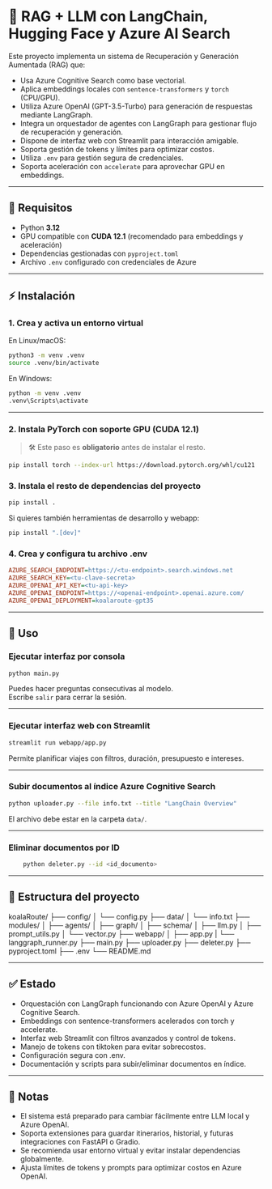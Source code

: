 # 🧠 RAG + LLM con LangChain, Hugging Face y Azure AI Search

Este proyecto implementa un sistema de Recuperación y Generación Aumentada (RAG) que:

- Usa Azure Cognitive Search como base vectorial.  
- Aplica embeddings locales con `sentence-transformers` y `torch` (CPU/GPU).  
- Utiliza Azure OpenAI (GPT-3.5-Turbo) para generación de respuestas mediante LangGraph.  
- Integra un orquestador de agentes con LangGraph para gestionar flujo de recuperación y generación.  
- Dispone de interfaz web con Streamlit para interacción amigable.  
- Soporta gestión de tokens y límites para optimizar costos.  
- Utiliza `.env` para gestión segura de credenciales.  
- Soporta aceleración con `accelerate` para aprovechar GPU en embeddings.

---

## 🚀 Requisitos

- Python **3.12**  
- GPU compatible con **CUDA 12.1** (recomendado para embeddings y aceleración)  
- Dependencias gestionadas con `pyproject.toml`  
- Archivo `.env` configurado con credenciales de Azure

---

## ⚡ Instalación

### 1. Crea y activa un entorno virtual

En Linux/macOS:

```bash
python3 -m venv .venv
source .venv/bin/activate
```

En Windows:

```bash
python -m venv .venv
.venv\Scripts\activate
```

---

### 2. Instala PyTorch con soporte GPU (CUDA 12.1)

> 🛠️ Este paso es **obligatorio** antes de instalar el resto.

```bash
pip install torch --index-url https://download.pytorch.org/whl/cu121
```

### 3. Instala el resto de dependencias del proyecto

```bash
pip install .
```

Si quieres también herramientas de desarrollo y webapp:

```bash
pip install ".[dev]"
```
### 4. Crea y configura tu archivo .env

```ini
AZURE_SEARCH_ENDPOINT=https://<tu-endpoint>.search.windows.net
AZURE_SEARCH_KEY=<tu-clave-secreta>
AZURE_OPENAI_API_KEY=<tu-api-key>
AZURE_OPENAI_ENDPOINT=https://<openai-endpoint>.openai.azure.com/
AZURE_OPENAI_DEPLOYMENT=koalaroute-gpt35
```

---

## 🧪 Uso

### Ejecutar interfaz por consola

```bash
python main.py
```

Puedes hacer preguntas consecutivas al modelo.  
Escribe `salir` para cerrar la sesión.

---

### Ejecutar interfaz web con Streamlit

```bash
streamlit run webapp/app.py
```

Permite planificar viajes con filtros, duración, presupuesto e intereses.

---

### Subir documentos al índice Azure Cognitive Search

```bash
python uploader.py --file info.txt --title "LangChain Overview"
```

El archivo debe estar en la carpeta `data/`.

---

### Eliminar documentos por ID
```bash
    python deleter.py --id <id_documento>
```
---

## 📂 Estructura del proyecto

koalaRoute/
├── config/
│   └── config.py
├── data/
│   └── info.txt
├── modules/
│   ├── agents/
│   ├── graph/
│   ├── schema/
│   ├── llm.py
│   ├── prompt_utils.py
│   └── vector.py
├── webapp/
│   ├── app.py
|   └── langgraph_runner.py 
├── main.py
├── uploader.py
├── deleter.py
├── pyproject.toml
├── .env
└── README.md

---

## ✅ Estado

- Orquestación con LangGraph funcionando con Azure OpenAI y Azure Cognitive Search.
- Embeddings con sentence-transformers acelerados con torch y accelerate.
- Interfaz web Streamlit con filtros avanzados y control de tokens.
- Manejo de tokens con tiktoken para evitar sobrecostos.
- Configuración segura con .env.
- Documentación y scripts para subir/eliminar documentos en índice.

---

## 📌 Notas

- El sistema está preparado para cambiar fácilmente entre LLM local y Azure OpenAI.
- Soporta extensiones para guardar itinerarios, historial, y futuras integraciones con FastAPI o Gradio.
- Se recomienda usar entorno virtual y evitar instalar dependencias globalmente.
- Ajusta límites de tokens y prompts para optimizar costos en Azure OpenAI.